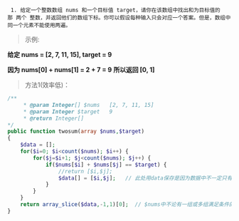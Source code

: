 ` 1. 给定一个整数数组 nums 和一个目标值 target，请你在该数组中找出和为目标值的那 两个 整数，并返回他们的数组下标。你可以假设每种输入只会对应一个答案。但是，数组中同一个元素不能使用两遍。`


>示例:

**给定 nums = [2, 7, 11, 15], target = 9**

**因为 nums[0] + nums[1] = 2 + 7 = 9**
**所以返回 [0, 1]**
> 方法1(效率低)：
```php
/**
     * @param Integer[] $nums   [2, 7, 11, 15]
     * @param Integer $target   9
     * @return Integer[]
*/  
public function twosum(array $nums,$target)
{
    $data = [];
    for($i=0; $i<count($nums); $i++) {
        for($j=$i+1; $j<count($nums); $j++) {
            if($nums[$i] + $nums[$j] == $target) {
                //return [$i,$j];   
                $data[] = [$i,$j];   // 此处用data保存是因为数据中不一定只有一组满足条件的，当出现很多组都可以满足相加等于9的时候，再最后return取了最后一组数据
            }
        }
    }
    return array_slice($data,-1,1)[0];  // $nums中不论有一组或多组满足条件的，都可以返回，多组时只返回最后一组。
}
```

